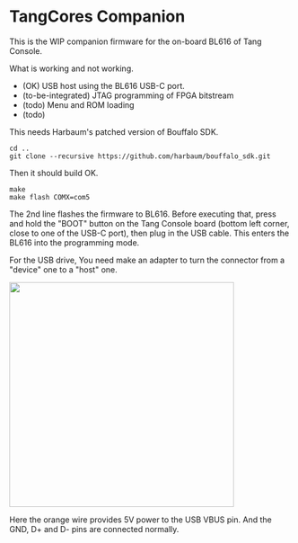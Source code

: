 # TangCores Companion 

This is the WIP companion firmware for the on-board BL616 of Tang Console.

What is working and not working.
* (OK) USB host using the BL616 USB-C port.
* (to-be-integrated) JTAG programming of FPGA bitstream
* (todo) Menu and ROM loading
* (todo) 

This needs Harbaum's patched version of Bouffalo SDK.

```
cd ..
git clone --recursive https://github.com/harbaum/bouffalo_sdk.git
```

Then it should build OK.

```
make
make flash COMX=com5
```

The 2nd line flashes the firmware to BL616. Before executing that, press and hold the "BOOT" button on the Tang Console board (bottom left corner, close to one of the USB-C port), then plug in the USB cable. This enters the BL616 into the programming mode.

For the USB drive, You need make an adapter to turn the connector from a "device" one to a "host" one.

<a href="doc/usbdrive.jpg"><img src="doc/usbdrive.jpg" width=400 /></a>

Here the orange wire provides 5V power to the USB VBUS pin. And the GND, D+ and D- pins are connected normally.

